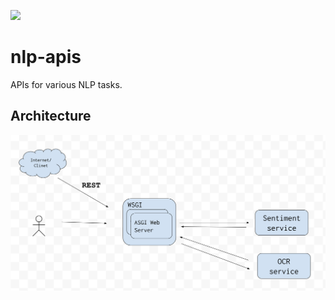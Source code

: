 ![](https://github.com/addadda023/nlp-apis/workflows/Python%20application/badge.svg)

# nlp-apis
APIs for various NLP tasks.

## Architecture
![System Architecture](/static/images/system_design.png)
